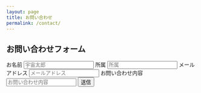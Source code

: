 ```yaml
---
layout: page
title: お問い合わせ
permalink: /contact/
---
```


## お問い合わせフォーム

<form action="https://formspree.io/spaceappskushimoto@gmail.com" method="POST">
  <label for="name">お名前</label>
  <input type="text" id="name" name="name" placeholder="宇宙太郎" required>
  <label for="organization">所属</label>
  <input type="text" id="organization" name="organization" placeholder="所属">
  <label for="_replyto">メールアドレス</label>
  <input type="email" id="_replyto" name="_replyto" placeholder="メールアドレス" required>
  <label for="message">お問い合わせ内容</label>
  <input type="textarea" id="message" name="message" placeholder="お問い合わせ内容" required>
  <input type="submit" value="送信">
</form>
